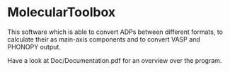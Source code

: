 # MolecularToolbox
This software which is able to convert ADPs between different formats, to calculate their as main-axis components and to convert VASP and PHONOPY output.

Have a look at Doc/Documentation.pdf for an overview over the program.
